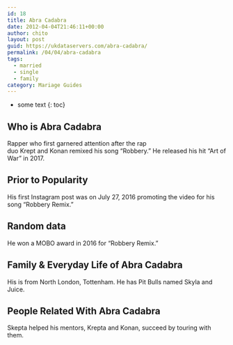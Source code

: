 ```yaml
---
id: 18
title: Abra Cadabra
date: 2012-04-04T21:46:11+00:00
author: chito
layout: post
guid: https://ukdataservers.com/abra-cadabra/
permalink: /04/04/abra-cadabra  
tags:
  - married
  - single
  - family
category: Mariage Guides
---
```


* some text
{: toc}


## Who is  Abra Cadabra



Rapper who first garnered attention after the rap duo Krept and Konan remixed his song &#8220;Robbery.&#8221; He released his hit &#8220;Art of War&#8221; in 2017. 

      
      
      
## Prior to Popularity 



His first Instagram post was on July 27, 2016 promoting the video for his song &#8220;Robbery Remix.&#8221; 

      
      
      
## Random data 



He won a MOBO award in 2016 for &#8220;Robbery Remix.&#8221; 

      
      
      
## Family & Everyday Life of Abra Cadabra



His is from North London, Tottenham. He has Pit Bulls named Skyla and Juice.

      
      
      
## People Related With  Abra Cadabra



Skepta helped his mentors, Krepta and Konan, succeed by touring with them.

      
    
  



    
    
  
